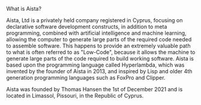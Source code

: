What is Aista?

Aista, Ltd is a privately held company registered in Cyprus, focusing on declarative software
development constructs, in addition to meta programming, combined with artificial intelligence
and machine learning, allowing the computer to generate large parts of the required code needed
to assemble software. This happens to provide an extremely valuable path to what is often referred
to as "Low-Code", because it allows the machine to generate large parts of the code required to
build working software. Aista is based upon the programming language called Hyperlambda, which
was invented by the founder of Aista in 2013, and inspired by Lisp and older 4th generation
programming languages such as FoxPro and Clipper.

Aista was founded by Thomas Hansen the 1st of December 2021 and is located in Limassol, Pissouri,
in the Republic of Cyprus.
